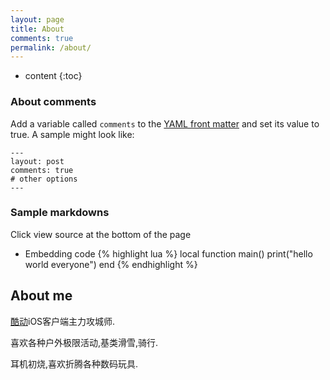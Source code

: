 ```yaml
---
layout: page
title: About
comments: true
permalink: /about/
---
```


* content
{:toc}


### About comments
Add a variable called `comments` to the [YAML front matter](http://jekyllrb.com/docs/frontmatter/) and set its value to true. A sample might look like:

    ---
    layout: post
    comments: true
    # other options
    ---

### Sample markdowns
Click view source at the bottom of the page

* Embedding code
{% highlight lua %}
local function main()
	print("hello world everyone")
end
{% endhighlight %}


## About me

[酷动](http://kudong.im)iOS客户端主力攻城师.     

喜欢各种户外极限活动,基类滑雪,骑行.    

耳机初烧,喜欢折腾各种数码玩具.
